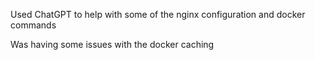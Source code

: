 Used ChatGPT to help with some of the nginx configuration and docker commands

Was having some issues with the docker caching
